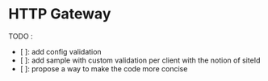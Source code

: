 HTTP Gateway
============

TODO :
- [ ]: add config validation
- [ ]: add sample with custom validation per client with the notion of siteId
- [ ]: propose a way to make the code more concise
